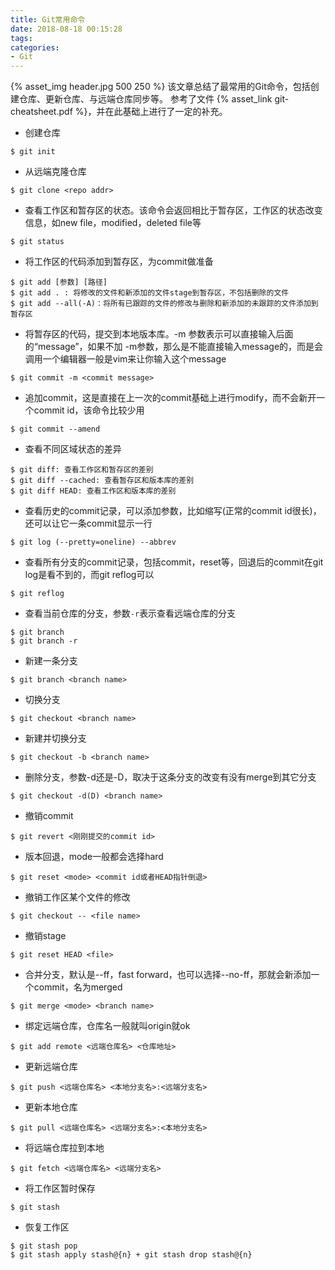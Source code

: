 ```yaml
---
title: Git常用命令
date: 2018-08-18 00:15:28
tags:
categories:
- Git
---
```


{% asset_img header.jpg 500 250 %}
该文章总结了最常用的Git命令，包括创建仓库、更新仓库、与远端仓库同步等。
参考了文件 {% asset_link git-cheatsheet.pdf %}，并在此基础上进行了一定的补充。

<!-- more -->

- 创建仓库
```
$ git init
```

- 从远端克隆仓库
```
$ git clone <repo addr>
```

- 查看工作区和暂存区的状态。该命令会返回相比于暂存区，工作区的状态改变信息，如new file，modified，deleted file等
```
$ git status
```

- 将工作区的代码添加到暂存区，为commit做准备
```
$ git add [参数] [路径]
$ git add . : 将修改的文件和新添加的文件stage到暂存区，不包括删除的文件
$ git add --all(-A)：将所有已跟踪的文件的修改与删除和新添加的未跟踪的文件添加到暂存区
```

- 将暂存区的代码，提交到本地版本库。-m 参数表示可以直接输入后面的“message”，如果不加 -m参数，那么是不能直接输入message的，而是会调用一个编辑器一般是vim来让你输入这个message
```
$ git commit -m <commit message>
```

- 追加commit，这是直接在上一次的commit基础上进行modify，而不会新开一个commit id，该命令比较少用
```
$ git commit --amend
```

- 查看不同区域状态的差异
```
$ git diff: 查看工作区和暂存区的差别
$ git diff --cached: 查看暂存区和版本库的差别
$ git diff HEAD: 查看工作区和版本库的差别
```

- 查看历史的commit记录，可以添加参数，比如缩写(正常的commit id很长)，还可以让它一条commit显示一行
```
$ git log (--pretty=oneline) --abbrev
```

- 查看所有分支的commit记录，包括commit，reset等，回退后的commit在git log是看不到的，而git reflog可以
```
$ git reflog
```

- 查看当前仓库的分支，参数`-r`表示查看远端仓库的分支
```
$ git branch
$ git branch -r
```

- 新建一条分支
```
$ git branch <branch name>
```

- 切换分支
```
$ git checkout <branch name>
```

- 新建并切换分支
```
$ git checkout -b <branch name>
```

- 删除分支，参数-d还是-D，取决于这条分支的改变有没有merge到其它分支
```
$ git checkout -d(D) <branch name>
```

- 撤销commit
```
$ git revert <刚刚提交的commit id>
```

- 版本回退，mode一般都会选择hard
```
$ git reset <mode> <commit id或者HEAD指针倒退>
```

- 撤销工作区某个文件的修改
```
$ git checkout -- <file name>
```

- 撤销stage
```
$ git reset HEAD <file>
```

- 合并分支，默认是--ff，fast forward，也可以选择--no-ff，那就会新添加一个commit，名为merged
```
$ git merge <mode> <branch name>
```

- 绑定远端仓库，仓库名一般就叫origin就ok
```
$ git add remote <远端仓库名> <仓库地址>
```

- 更新远端仓库
```
$ git push <远端仓库名> <本地分支名>:<远端分支名>
```

- 更新本地仓库
```
$ git pull <远端仓库名> <远端分支名>:<本地分支名>
```

- 将远端仓库拉到本地
```
$ git fetch <远端仓库名> <远端分支名>
```

- 将工作区暂时保存
```
$ git stash
```

- 恢复工作区
```
$ git stash pop
$ git stash apply stash@{n} + git stash drop stash@{n}
```

<br>